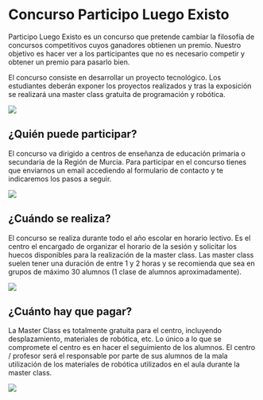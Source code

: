 # Concurso Participo Luego Existo

Participo Luego Existo es un concurso que pretende cambiar la filosofía de concursos competitivos cuyos ganadores obtienen un premio. Nuestro objetivo es hacer ver a los participantes que no es necesario competir y obtener un premio para pasarlo bien.

El concurso consiste en desarrollar un proyecto tecnológico. Los estudiantes deberán exponer los proyectos realizados y tras la exposición se realizará una master class gratuita de programación y robótica.

![](1.png)


## ¿Quién puede participar?

El concurso va dirigido a centros de enseñanza de educación primaria o secundaria de la Región de Murcia. Para participar en el concurso tienes que enviarnos un email accediendo al formulario de contacto y te indicaremos los pasos a seguir.

![](2.png)

## ¿Cuándo se realiza?

El concurso se realiza durante todo el año escolar en horario lectivo. Es el centro el encargado de organizar el horario de la sesión y solicitar los huecos disponibles para la realización de la master class. Las master class suelen tener una duración de entre 1 y 2 horas y se recomienda que sea en grupos de máximo 30 alumnos (1 clase de alumnos aproximadamente).

![](3.png)

## ¿Cuánto hay que pagar?

La Master Class es totalmente gratuita para el centro, incluyendo desplazamiento, materiales de robótica, etc. Lo único a lo que se compromete el centro es en hacer el seguimiento de los alumnos. El centro / profesor será el responsable por parte de sus alumnos de la mala utilización de los materiales de robótica utilizados en el aula durante la master class.

![](4.png)
